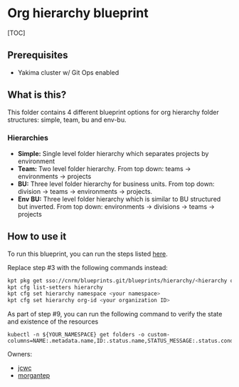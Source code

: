 # Org hierarchy blueprint

[TOC]

## Prerequisites
- Yakima cluster w/ Git Ops enabled

## What is this?
This folder contains 4 different blueprint options for org hierarchy folder structures: simple, team, bu and env-bu.

### Hierarchies
- **Simple:** Single level folder hierarchy which separates projects by environment
- **Team:** Two level folder hierarchy. From top down: teams -> environments -> projects
- **BU:** Three level folder hierarchy for business units. From top down: division -> teams -> environments -> projects.
- **Env BU:** Three level folder hierarchy which is similar to BU structured but inverted. From top down: environments -> divisions -> teams -> projects

## How to use it
To run this blueprint, you can run the steps listed [here](../../bootstrap/csr-git-ops-pipeline/#Making-your-first-git-ops-change).

Replace step #3 with the following commands instead:
```bash
kpt pkg get sso://cnrm/blueprints.git/blueprints/hierarchy/<hierarchy option>@master hierarchy
kpt cfg list-setters hierarchy
kpt cfg set hierarchy namespace <your namespace>
kpt cfg set hierarchy org-id <your organization ID>
```

As part of step #9, you can run the following command to verify the state and existence of the resources
```
kubectl -n ${YOUR_NAMESPACE} get folders -o custom-columns=NAME:.metadata.name,ID:.status.name,STATUS_MESSAGE:.status.conditions[0].message,STATUS:.status.conditions[0].type
```

Owners:
- [jcwc](http://who/jcwc@google.com)
- [morgantep](http://who/morgantep@google.com)
